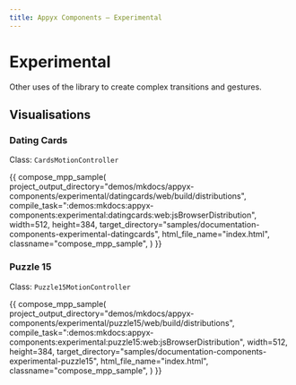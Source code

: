 ```yaml
---
title: Appyx Components – Experimental
---
```


# Experimental 

Other uses of the library to create complex transitions and gestures.


## Visualisations

### Dating Cards

Class: `CardsMotionController`

{{
    compose_mpp_sample(
        project_output_directory="demos/mkdocs/appyx-components/experimental/datingcards/web/build/distributions",
        compile_task=":demos:mkdocs:appyx-components:experimental:datingcards:web:jsBrowserDistribution",
        width=512,
        height=384,
        target_directory="samples/documentation-components-experimental-datingcards",
        html_file_name="index.html",
        classname="compose_mpp_sample",
    )
}}

### Puzzle 15

Class: `Puzzle15MotionController`

{{
    compose_mpp_sample(
        project_output_directory="demos/mkdocs/appyx-components/experimental/puzzle15/web/build/distributions",
        compile_task=":demos:mkdocs:appyx-components:experimental:puzzle15:web:jsBrowserDistribution",
        width=512,
        height=384,
        target_directory="samples/documentation-components-experimental-puzzle15",
        html_file_name="index.html",
        classname="compose_mpp_sample",
    )
}}
